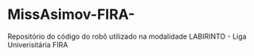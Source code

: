 # MissAsimov-FIRA-
Repositório do código do robô utilizado na modalidade LABIRINTO - Liga Univerisitária FIRA
